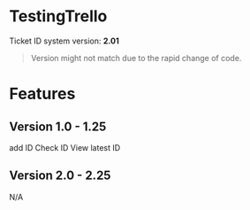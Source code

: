 # TestingTrello
Ticket ID system
version: **2.01**
 > Version might not match due to the rapid change of code.

# Features
## Version 1.0 - 1.25
add ID
Check ID
View latest ID

## Version 2.0 - 2.25
N/A